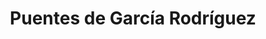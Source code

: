 ---
title: Puentes de García Rodríguez
url: /puentes-de-garcia-rodriguez/
latitude: 43.456
longitude: -7.853
---